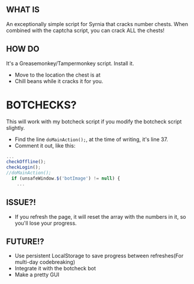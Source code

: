 ## WHAT IS
An exceptionally simple script for Syrnia that cracks number chests. When combined with the captcha script, you can crack ALL the chests!

## HOW DO
It's a Greasemonkey/Tampermonkey script. Install it.
* Move to the location the chest is at
* Chill beans while it cracks it for you.

# BOTCHECKS?
This will work with my botcheck script if you modify the botcheck script slightly.
* Find the line `doMainAction();`, at the time of writing, it's line 37.
* Comment it out, like this:
```javascript
...
checkOffline();
checkLogin();
//doMainAction();
  if (unsafeWindow.$('botImage') != null) {
    ...
```

## ISSUE?!
* If you refresh the page, it will reset the array with the numbers in it, so you'll lose your progress.

## FUTURE!?
* Use persistent LocalStorage to save progress between refreshes(For multi-day codebreaking)
* Integrate it with the botcheck bot
* Make a pretty GUI
